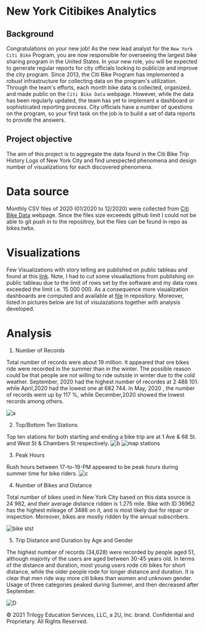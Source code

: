# New York Citibikes Analytics
## Background
Congratulations on your new job! As the new lead analyst for the `New York Citi Bike` Program, you are now responsible for overseeing the largest bike sharing program in the United States. In your new role, you will be expected to generate regular reports for city officials looking to publicize and improve the city program.
Since 2013, the Citi Bike Program has implemented a robust infrastructure for collecting data on the program's utilization. Through the team's efforts, each month bike data is collected, organized, and made public on the `Citi Bike Data` webpage.
However, while the data has been regularly updated, the team has yet to implement a dashboard or sophisticated reporting process. City officials have a number of questions on the program, so your first task on the job is to build a set of data reports to provide the answers.

##  Project objective
The aim of this project is to aggregate the data found in the Citi Bike Trip History Logs of New York City and find unexpected phenomena and 
design number of visualizations for each discovered phenomena.

# Data source
Monthly CSV files of 2020 (01/2020 to 12/2020) were collected from [Citi Bike Data](https://ride.citibikenyc.com/system-data) webpage. Since the files size exceeeds github limit I could not be able to git push in to the repositroy, but the files can be found in repo as bikes.twbx.


# Visualizations
Few Visualizations with story telling are published on public tableau and found at this [link](https://public.tableau.com/app/profile/workineh.shunane1801/viz/bikes_16511366012330/Story1?publish=yes). Note, I had to cut some visualiaztions from publishing on public tableau due to the limit of rows set by the software and my data rows exceeded the limit i.e. 15 000 000. As a consequence more visualization dashboards are computed and available at [file](https://github.com/bigoshunane/Tableau-Homework-13/blob/main/bikes.twbx) in repository. Moreover, listed in pictures below are list of visulazations together with analysis developed.



# Analysis

1. Number of Records

Total number of records were about 19 million. It appeared that ore bikes ride were recorded in the summer than in the winter. 
The possible reason could be that people are not willing to ride outside in winter due to the cold weather. September, 2020 had the
highest number of recordes at 2 488 101. while April,2020 had the lowest one at 682 744. In May, 2020 , the
number of records went up by 117 %, while December,2020 showed the lowest records among others.

![a](https://user-images.githubusercontent.com/84547558/165471845-b7784c81-85b4-4163-91cd-c5dd178e34ac.png)

2. Top/Bottom Ten Stations

Top ten stations for both starting and ending a bike trip are at 1 Ave & 68 St. and West St & Chambers St respectively. 
![b](https://user-images.githubusercontent.com/84547558/165472830-327c12da-ded1-4144-9b76-999966ea9706.png)
![map stations ](https://user-images.githubusercontent.com/84547558/165473649-216bcd75-5ab9-4853-aa38-d8b4fefccac2.png)

3. Peak Hours

Rush hours between 17-to-19-PM appeared to be peak hours during summer time for bike riders. 
![c](https://user-images.githubusercontent.com/84547558/165474141-b634edb1-3e3d-4345-b372-44e793175eee.png)

4. Number of Bikes and Distance

Total number of bikes used in New York City based on this data source is 24 982, and their average distance ridden is 1.275 mile. Bike with ID 36962 has the highest mileage of 3486 on it, and is most likely due for repair or inspection. Moreover, bikes are mostly ridden by the annual subscribers.

![bike stst](https://user-images.githubusercontent.com/84547558/165474466-a472dd51-4190-432a-b7b1-1829da3ff476.png)

5. Trip Distance and Duration by Age and Gender

The highest number of records (34,628) were recorded by people aged 51, although majority of the users are aged between 30-45 years old. In terms of the distance and duration, most young users rode citi bikes for short distance, while the older people rode for longer distance and duration. It is clear that men ride way more citi bikes than women and unknown gender. Usage of three categories peaked during Summer, and then decreased after September.

![D](https://user-images.githubusercontent.com/84547558/165623991-4aaae462-6092-4235-9c0d-097cb06baf8b.png)



© 2021 Trilogy Education Services, LLC, a 2U, Inc. brand. Confidential and Proprietary. All Rights Reserved.
